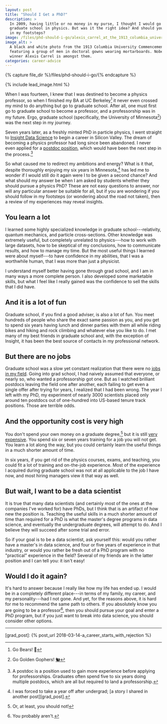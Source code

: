 ```yaml
---
layout: post
title: "Should I Get a PhD?"
description: >
  In 2009, having little or no money in my purse, I thought I would go to
  graduate school in physics. But was it the right idea? And should you follow
  in my footsteps?
image: /files/phd-should-i-go/alexis_carrel_at_the_1913_columbia_university_commencement.jpg
image_alt: >
  A black and white photo from the 1913 Columbia University Commencement
  featuring a group of men in doctoral gowns wearing mortarboards. Nobel Prize
  winner Alexis Carrel is amongst them.
categories: career-advice
---
```


{% capture file_dir %}/files/phd-should-i-go/{% endcapture %}

{% include lead_image.html %}

When I was fourteen, I knew that I was destined to become a physics professor,
so when I finished my BA at UC Berkeley[^1] it never even crossed my mind to
do anything but go to graduate school. After all, one must first go to
graduate school to become a professor, and a professorship was in my future.
Ergo, graduate school (specifically, the University of Minnesota[^2]) was the
next step in my journey.

Seven years later, as a freshly minted PhD in particle physics, I went
straight to [Insight Data Science][insight] to begin a career in Silicon
Valley. The dream of becoming a physics professor had long since been
abandoned. I never even applied for a [postdoc position][postdoc], which would
have been the next step in the process.[^3]

[insight]: https://www.insightdatascience.com
[postdoc]: https://en.wikipedia.org/wiki/Postdoctoral_researcher

So what caused me to redirect my ambitions and energy? What is it that,
despite thoroughly enjoying my six years in Minnesota,[^4] has led me to
wonder if I would still do it again were I to be given a second chance? And
what should my answer be when I am asked by students whether they should
pursue a physics PhD? These are not easy questions to answer, nor will any
particular answer be suitable for all, but if you are wondering if you should
follow in my footsteps (or wondering about the road not taken), then a review
of my experiences may reveal insights.

## You learn a lot

I learned some highly specialized knowledge in graduate school---relativity,
quantum mechanics, and particle cross-sections. Other knowledge was extremely
useful, but completely unrelated to physics---how to work with large datasets,
how to be skeptical of my conclusions, how to communicate results, and how to
manage my time. But the most useful things I learned were about myself---to
have confidence in my abilities, that I was a worthwhile human, that I was
more than just a physicist.

I understand myself better having gone through grad school, and I am in many
ways a more complete person. I also developed some marketable skills, but what
I feel like I really gained was the confidence to sell the skills that I did
have.

## And it is a lot of fun

Graduate school, if you find a good adviser, is also a lot of fun. You meet
hundreds of people who share the exact same passion as you, and you get to
spend six years having lunch and dinner parties with them all while riding
bikes and hiking and rock climbing and whatever else you like to do. I met
many of my best friends in graduate school and, with the exception of Insight,
it has been the best source of contacts in my professional network.

## But there are no jobs

Graduate school was a slow yet constant realization that there were no [jobs
in my field][nature]. Going into grad school, I had naively assumed that
everyone, or nearly so, who wanted a professorship got one.
But as I watched brilliant postdocs leaving the field one after another, each
failing to get even a single offer after trying for years, I realized that I
had been wrong. The year I left with my PhD, my experiment of nearly 3000
scientists placed only around ten postdocs out of one-hundred into US-based
tenure track positions. Those are terrible odds.

[nature]: https://www.nature.com/news/many-junior-scientists-need-to-take-a-hard-look-at-their-job-prospects-1.22879

## And the opportunity cost is very high

You don't spend your own money on a graduate degree,[^5] but it is still [very
expensive][op_cost]. You spend six or seven years training for a job you will
not get. You learn a lot along the way, but you could certainly learn the
useful things in a much shorter amount of time.

[op_cost]: https://en.wikipedia.org/wiki/Opportunity_cost

In six years, if you get rid of the physics courses, exams, and teaching, you
could fit a lot of training and on-the-job experience. Most of the experience
I acquired during graduate school was not at all applicable to the job I have
now, and most hiring managers view it that way as well.

## But wait, I want to be a data scientist

It is true that many data scientists (and certainly most of the ones at the
companies I've worked for) have PhDs, but I think that is an artifact of how
new the position is. Teaching the useful skills in a much shorter amount of
time than required for a PhD is what the master's degree programs in data
science, and eventually the undergraduate degrees, will attempt to do. And I
believe they will succeed after some trial and error.

So if your goal is to be a data scientist, ask yourself this: would you rather
have a master's in data science, and four or five years of experience in that
industry, or would you rather be fresh out of a PhD program with no
"practical" experience in the field? Several of my friends are in the latter
position and I can tell you: it isn't easy!

## Would I do it again?

It's hard to answer because I really like how my life has ended up. I would be
in a completely different place---in terms of my family, my career, and my
personality---had I not gone. And yet, for the reasons above, it is hard for
me to recommend the same path to others. If you absolutely know you are going
to be a professor[^6], then you should pursue your goal and enter a PhD
program, but if you just want to break into data science, you should consider
other options.

---

[^1]: Go Bears! 🐻
[^2]: Go Golden Gophers! [🐿️](https://twitter.com/goldythegopher/status/657228811751264256)
[^3]: A postdoc is a position used to gain more experience before applying for professorships. Graduates often spend five to six years doing multiple postdocs, which are all but required to land a professorship.
[^4]: I was forced to take a year off after undergrad; [a story I shared in another post][grad_post].
[^5]: Or, at least, you should not!
[^6]: You probably aren't.

[grad_post]: {% post_url 2018-03-14-a_career_starts_with_rejection %}

